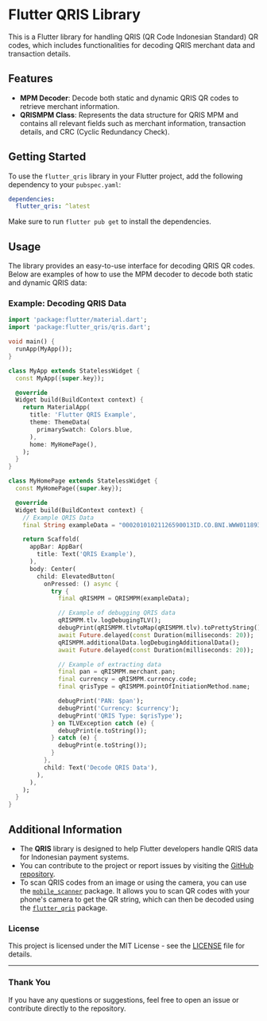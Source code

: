 # Flutter QRIS Library

This is a Flutter library for handling QRIS (QR Code Indonesian Standard) QR codes, which includes functionalities for decoding QRIS merchant data and transaction details.

## Features

- **MPM Decoder**: Decode both static and dynamic QRIS QR codes to retrieve merchant information.
- **QRISMPM Class**: Represents the data structure for QRIS MPM and contains all relevant fields such as merchant information, transaction details, and CRC (Cyclic Redundancy Check).

## Getting Started

To use the `flutter_qris` library in your Flutter project, add the following dependency to your `pubspec.yaml`:

```yaml
dependencies:
  flutter_qris: ^latest
```

Make sure to run `flutter pub get` to install the dependencies.

## Usage

The library provides an easy-to-use interface for decoding QRIS QR codes. Below are examples of how to use the MPM decoder to decode both static and dynamic QRIS data:

### Example: Decoding QRIS Data

```dart
import 'package:flutter/material.dart';
import 'package:flutter_qris/qris.dart';

void main() {
  runApp(MyApp());
}

class MyApp extends StatelessWidget {
  const MyApp({super.key});

  @override
  Widget build(BuildContext context) {
    return MaterialApp(
      title: 'Flutter QRIS Example',
      theme: ThemeData(
        primarySwatch: Colors.blue,
      ),
      home: MyHomePage(),
    );
  }
}

class MyHomePage extends StatelessWidget {
  const MyHomePage({super.key});

  @override
  Widget build(BuildContext context) {
    // Example QRIS Data
    final String exampleData = "00020101021126590013ID.CO.BNI.WWW011893600009150305256502096102070790303UBE51440014ID.CO.QRIS.WWW0215ID20222337822690303UBE5204472253033605802ID5912VFS GLOBAL 66015JAKARTA SELATAN61051294062070703A016304D7C5";

    return Scaffold(
      appBar: AppBar(
        title: Text('QRIS Example'),
      ),
      body: Center(
        child: ElevatedButton(
          onPressed: () async {
            try {
              final qRISMPM = QRISMPM(exampleData);

              // Example of debugging QRIS data
              qRISMPM.tlv.logDebugingTLV();
              debugPrint(qRISMPM.tlvtoMap(qRISMPM.tlv).toPrettyString());
              await Future.delayed(const Duration(milliseconds: 20));
              qRISMPM.additionalData.logDebugingAdditionalData();
              await Future.delayed(const Duration(milliseconds: 20));

              // Example of extracting data
              final pan = qRISMPM.merchant.pan;
              final currency = qRISMPM.currency.code;
              final qrisType = qRISMPM.pointOfInitiationMethod.name;

              debugPrint('PAN: $pan');
              debugPrint('Currency: $currency');
              debugPrint('QRIS Type: $qrisType');
            } on TLVException catch (e) {
              debugPrint(e.toString());
            } catch (e) {
              debugPrint(e.toString());
            }
          },
          child: Text('Decode QRIS Data'),
        ),
      ),
    );
  }
}
```

## Additional Information

- The **QRIS** library is designed to help Flutter developers handle QRIS data for Indonesian payment systems.
- You can contribute to the project or report issues by visiting the [GitHub repository](https://github.com/RohmanBenyRiyanto/qris).
- To scan QRIS codes from an image or using the camera, you can use the [`mobile_scanner`](https://pub.dev/packages/mobile_scanner) package. It allows you to scan QR codes with your phone's camera to get the QR string, which can then be decoded using the [`flutter_qris`](https://pub.dev/packages/flutter_qris) package.

### License

This project is licensed under the MIT License - see the [LICENSE](LICENSE) file for details.

---

### Thank You

If you have any questions or suggestions, feel free to open an issue or contribute directly to the repository.
